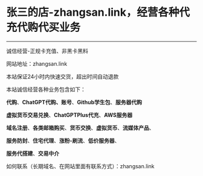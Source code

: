 # 张三的店-zhangsan.link，经营各种代充代购代买业务

* * *

诚信经营-正规卡充值、非黑卡黑料

网站地址：zhangsan.link

本站保证24小时内快速交货，超出时间自动退款

本站诚信经营各种业务包含如下：

**代购**、**ChatGPT代购、账号**、**Github学生包**、**服务器代购**

**虚拟货币交易兑换**、**ChatGPTPlus代充**、**AWS服务器**

**域名注册**、**各类邮箱购买**、**货币交换**、**虚拟货币**、**流媒体产品**、

**服务防封**、**住宅代理**、**涨粉-刷流**、**低价服务器**、

**服务代搭建**、**交易中介**

如何联系（长期域名、在网站里面有联系方式）：zhangsan.link
